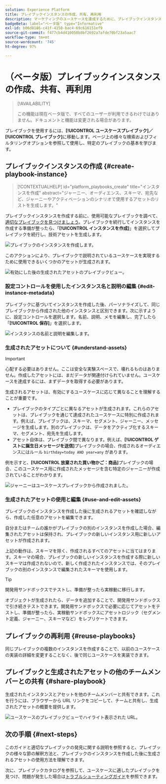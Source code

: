 ```yaml
---
solution: Experience Platform
title: プレイブックインスタンスの作成、共有、再利用
description: マーケティングのユースケースを達成するために、プレイブックインスタンスを作成、共有、再利用する方法を学びます。
badgeBeta: label="ベータ版" type="Informative"
exl-id: b06d8186-c41f-4150-bac4-69c616151ef9
source-git-commit: f477cb4d410058b8bf2692a7afde70bf23a5aac7
workflow-type: tm+mt
source-wordcount: '745'
ht-degree: 97%

---
```


# （ベータ版）プレイブックインスタンスの作成、共有、再利用

>[!AVAILABILITY]
>
>この機能は現在ベータ版で、すべてのユーザーが利用できるわけではありません。ドキュメントと機能は変更される場合があります。

プレイブックを使用するには、**[!UICONTROL ユースケースプレイブック]／[!UICONTROL プレイブック]**&#x200B;に移動します。ページ上の様々な検索およびフィルタリングオプションを参照して使用し、特定のプレイブックの基本を学びます。

## プレイブックインスタンスの作成 {#create-playbook-instance}

>[!CONTEXTUALHELP]
>id="platform_playbooks_create"
>title="インスタンスを作成"
>abstract="ジャーニー、オーディエンス、スキーマ、宛先など、ジャーニーやアクティベーションのシナリオで使用するアセットのリストを生成します。"

プレイブックインスタンスを作成する前に、使用可能なプレイブックを調べて、[適切なプレイブックを見つけましょう](/help/use-case-playbooks/playbooks/discover.md)。プレイブックを続行してインスタンスを作成する準備が整ったら、「**[!UICONTROL インスタンスを作成]**」を選択してプレイブックを続行し、技術アセットを生成します。

![プレイブックのインスタンスを作成します。](/help/use-case-playbooks/assets/playbooks/ui-guide/create-playbook-instance.png)

このアクションにより、プレイブックで説明されているユースケースを実現するために使用できるいくつかのアセットが生成されます。

![有効にした後の生成されたアセットのプレイブックビュー。](/help/use-case-playbooks/assets/playbooks/ui-guide/play-view.png)

### 設定コントロールを使用したインスタンス名と説明の編集 {#edit-instance-metadata}

プレイブックに基づいてインスタンスを作成した後、パーソナライズして、同じプレイブックから作成された他のインスタンスと区別できます。次に示すように、設定コントロールを選択します。名前、説明、メモを編集し、完了したら「**[!UICONTROL 保存]**」を選択します。

![インスタンスの名前と説明を編集します。](/help/use-case-playbooks/assets/playbooks/ui-guide/playbook-settings.gif)

### 生成されたアセットについて {#understand-assets}

>[!IMPORTANT]
>
>心配する必要はありません。ここは安全な実験スペースで、壊れるものはありません。作成したアセットには、まだデータが関連付けられていません。ユースケースを達成するには、まずデータを取得する必要があります。

生成されるアセットは、有効にするユースケースに応じて異なることを理解することが重要です。

* プレイブックのタイプごとに異なるアセットが生成されます。これらのアセットは、プレイブックを通じて達成されたユースケースに特別に作成されます。例えば、プレイブックは、スキーマ、セグメント、ジャーニー、メッセージを生成します。別のプレイブックは、データをアクティブ化するスキーマ、セグメント、宛先を生成します。
* アセット自体は、プレイブック間で異なります。例えば、**[!UICONTROL ゲストに誕生日メッセージを送信]**&#x200B;プレイブックの場合、作成されるオーディエンスにはルール `birthday=today AND year=any` があります。

例を示すと、**[!UICONTROL 放棄された買い物かご：商品]**&#x200B;プレイブックの場合、このユースケース用に作成されたメッセージを含む特定のジャーニーが作成されていることがわかります。

![ジャーニーはユースケースプレイブックから作成されました。](/help/use-case-playbooks/assets/playbooks/ui-guide/journey-preview.png)

### 生成されたアセットの使用と編集 {#use-and-edit-assets}

プレイブックのインスタンスを作成した後に生成されるアセットを確認しながら、作成した任意のアセットを編集できます。

自分またはチームの誰かがプレイブックの別のインスタンスを作成した場合、編集されたアセットは保持され、プレイブックの新しいインスタンス用に新しいアセットが作成されます。

上記の動作は、スキーマを除く、作成されるすべてのアセットに当てはまります。スキーマの場合、プレイブックの新しいインスタンスを作成する際に新しいスキーマは作成されないので、新しく作成されたインスタンスでは、そのプレイブックの別のインスタンスで編集されたスキーマを使用します。

>[!TIP]
>
>開発用サンドボックスでテストし、準備が整ったら実稼動に移行します。
>
>オブジェクトが生成されたら、データを追加することで、開発用サンドボックスで引き続きテストできます。開発用サンドボックスで必要に応じてアセットをテストし、準備が整ったら、実稼動サンドボックスにアセットロジック（セグメント定義、ジャーニー、スキーマなど）をレプリケートできます。

## プレイブックの再利用 {#reuse-playbooks}

同じプレイブックの複数のインスタンスを作成することで、以前のユースケースの実装の詳細を変更することなく、後で同じユースケースを実装できます。

## プレイブックと生成されたアセットの他のチームメンバーとの共有 {#share-playbook}

生成されたインスタンスとアセットを他のチームメンバーと共有できます。これを行うには、ブラウザーから URL リンクをコピーして、チームと共有し、生成されたアセットの概要を提供します。

![ユースケースのプレイブックビューでハイライト表示された URL。](/help/use-case-playbooks/assets/playbooks/ui-guide/playbook-url.png)

## 次の手順 {#next-steps}

このガイドと適切なプレイブックの発見に関する説明を参照すると、プレイブックの様々な節の解釈方法と、プレイブックのインスタンスを作成した後に生成されるアセットの使用方法を理解できます。

次に、プレイブックカタログを参照して、ユースケースに適したプレイブックを見つけ、問題が発生した場合は[トラブルシューティングガイド](/help/use-case-playbooks/playbooks/troubleshooting.md)を参照できます。
